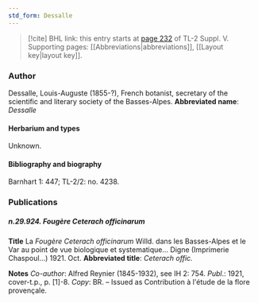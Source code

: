 ```yaml
---
std_form: Dessalle
---
```


> [!cite] BHL link: this entry starts at [page 232](https://www.biodiversitylibrary.org/page/33259278) of TL-2 Suppl. V.
> Supporting pages: [[Abbreviations|abbreviations]], [[Layout key|layout key]].

### Author

Dessalle, Louis-Auguste (1855-?), French botanist, secretary of the scientific and literary society of the Basses-Alpes. 
**Abbreviated name**: *Dessalle*

#### Herbarium and types

Unknown.

#### Bibliography and biography

Barnhart 1: 447; TL-2/2: no. 4238.

### Publications

##### n.29.924. Fougère Ceterach officinarum

**Title**
La *Fougère Ceterach officinarum* Willd. dans les Basses-Alpes et le Var au point de vue biologique et systematique... Digne (Imprimerie Chaspoul...) 1921. Oct.
**Abbreviated title**: *Ceterach offic.*

**Notes**
*Co-author*: Alfred Reynier (1845-1932), see IH 2: 754.
*Publ*.: 1921, cover-t.p., p. \[1\]-8. *Copy*: BR. – Issued as Contribution à l'étude de la flore provençale.

